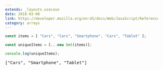 ```yaml
---
extends: _layouts.usecase
date: 2018-03-06
link: https://developer.mozilla.org/en-US/docs/Web/JavaScript/Reference/Global_Objects/Set
category: arrays
---
```



```javascript
const items = [ "Cars", "Cars", "Smartphone", "Cars", "Tablet" ];

const uniqueItems = [...new Set(items)];

console.log(uniqueItems);
```

<pre class="output">["Cars", "Smartphone", "Tablet"]</pre>
